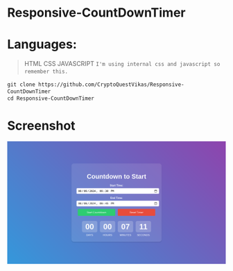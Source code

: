 # Responsive-CountDownTimer

# **Languages:**
> HTML CSS JAVASCRIPT ``I'm using internal css and javascript so remember this.``

```
git clone https://github.com/CryptoQuestVikas/Responsive-CountDownTimer
cd Responsive-CountDownTimer
```

# **Screenshot**
![](img/timer.png)
